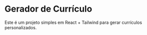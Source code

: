 # Gerador de Currículo

Este é um projeto simples em React + Tailwind para gerar currículos personalizados.